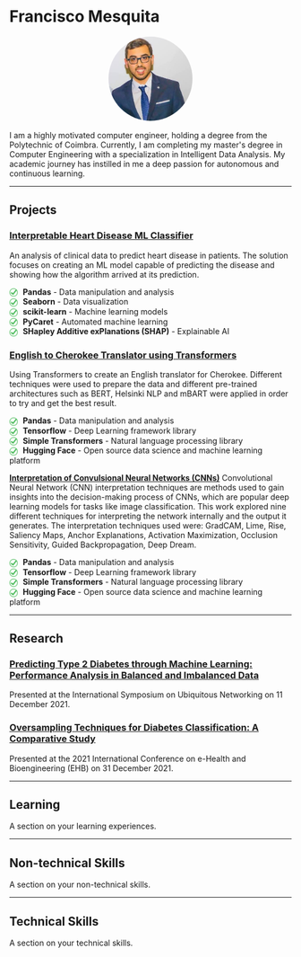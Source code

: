 # Francisco Mesquita

<div align="center">
    <img src="assets/ProfilePic.jpg" alt="Image" width="150px" height="auto" style="border-radius: 50%;">
</div>

I am a highly motivated computer engineer, holding a degree from the Polytechnic of Coimbra. Currently, I am completing my master's degree in Computer Engineering with a specialization in Intelligent Data Analysis. My academic journey has instilled in me a deep passion for autonomous and continuous learning.

---

## Projects

### [Interpretable Heart Disease ML Classifier](https://github.com/Francisc17/Hearth-Disease-Interpretability-Research)

An analysis of clinical data to predict heart disease in patients. The solution focuses on creating an ML model capable of predicting the disease and showing how the algorithm arrived at its prediction. <br>

<div>
    <img src="assets/check.png" alt="Checkmark" style="width: 15px; vertical-align: middle; margin-right: 5px;">
    <span style="font-weight: bold;">Pandas</span> - Data manipulation and analysis
</div>

<div>
    <img src="assets/check.png" alt="Checkmark" style="width: 15px; vertical-align: middle; margin-right: 5px;">
    <span style="font-weight: bold;">Seaborn</span> - Data visualization
</div>

<div>
    <img src="assets/check.png" alt="Checkmark" style="width: 15px; vertical-align: middle; margin-right: 5px;">
    <span style="font-weight: bold;">scikit-learn</span> - Machine learning models
</div>

<div>
    <img src="assets/check.png" alt="Checkmark" style="width: 15px; vertical-align: middle; margin-right: 5px;">
    <span style="font-weight: bold;">PyCaret</span> - Automated machine learning
</div>

<div>
    <img src="assets/check.png" alt="Checkmark" style="width: 15px; vertical-align: middle; margin-right: 5px;">
    <span style="font-weight: bold;">SHapley Additive exPlanations (SHAP)</span> - Explainable AI
</div>

### [English to Cherokee Translator using Transformers](https://github.com/Francisc17/Translator-English-to-Cherokee)
Using Transformers to create an English translator for Cherokee. Different techniques were used to prepare the data and different pre-trained architectures such as BERT, Helsinki NLP and mBART were applied in order to try and get the best result. <br>

<div>
    <img src="assets/check.png" alt="Checkmark" style="width: 15px; vertical-align: middle; margin-right: 5px;">
    <span style="font-weight: bold;">Pandas</span> - Data manipulation and analysis
</div>

<div>
    <img src="assets/check.png" alt="Checkmark" style="width: 15px; vertical-align: middle; margin-right: 5px;">
    <span style="font-weight: bold;">Tensorflow</span> - Deep Learning framework library
</div>

<div>
    <img src="assets/check.png" alt="Checkmark" style="width: 15px; vertical-align: middle; margin-right: 5px;">
    <span style="font-weight: bold;">Simple Transformers</span> - Natural language processing library
</div>

<div>
    <img src="assets/check.png" alt="Checkmark" style="width: 15px; vertical-align: middle; margin-right: 5px;">
    <span style="font-weight: bold;">Hugging Face</span> - Open source data science and machine learning platform
</div>


**[Interpretation of Convulsional Neural Networks (CNNs)](https://github.com/Francisc17/CNN-Interpretation)**
Convolutional Neural Network (CNN) interpretation techniques are methods used to gain insights into the decision-making process of CNNs, which are popular deep learning models for tasks like image classification. This work explored nine different techniques for interpreting the network internally and the output it generates. The interpretation techniques used were: GradCAM, Lime, Rise, Saliency Maps, Anchor Explanations, Activation Maximization, Occlusion Sensitivity, Guided Backpropagation, Deep Dream. <br>

<div>
    <img src="assets/check.png" alt="Checkmark" style="width: 15px; vertical-align: middle; margin-right: 5px;">
    <span style="font-weight: bold;">Pandas</span> - Data manipulation and analysis
</div>

<div>
    <img src="assets/check.png" alt="Checkmark" style="width: 15px; vertical-align: middle; margin-right: 5px;">
    <span style="font-weight: bold;">Tensorflow</span> - Deep Learning framework library
</div>

<div>
    <img src="assets/check.png" alt="Checkmark" style="width: 15px; vertical-align: middle; margin-right: 5px;">
    <span style="font-weight: bold;">Simple Transformers</span> - Natural language processing library
</div>

<div>
    <img src="assets/check.png" alt="Checkmark" style="width: 15px; vertical-align: middle; margin-right: 5px;">
    <span style="font-weight: bold;">Hugging Face</span> - Open source data science and machine learning platform
</div>

---

## Research

### [Predicting Type 2 Diabetes through Machine Learning: Performance Analysis in Balanced and Imbalanced Data](https://link.springer.com/chapter/10.1007/978-3-030-86356-2_22)

Presented at the International Symposium on Ubiquitous Networking on 11 December 2021.

### [Oversampling Techniques for Diabetes Classification: A Comparative Study](https://ieeexplore.ieee.org/abstract/document/9657542)

Presented at the 2021 International Conference on e-Health and Bioengineering (EHB) on 31 December 2021.

---

## Learning

A section on your learning experiences.

---

## Non-technical Skills

A section on your non-technical skills.

---

## Technical Skills

A section on your technical skills.
